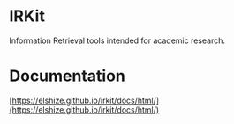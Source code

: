 # IRKit

Information Retrieval tools intended for academic research.

# Documentation

[https://elshize.github.io/irkit/docs/html/](https://elshize.github.io/irkit/docs/html/)

